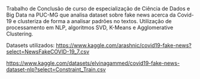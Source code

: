 Trabalho de Conclusão de curso de especialização de Ciência de Dados e Big Data na PUC-MG que analisa dataset sobre fake news acerca da Covid-19 e clusteriza de forma a analisar padrões no textos. Utilização de processamento em NLP, algoritmos SVD, K-Means e Agglomerative Clustering.

Datasets utilizados:
https://www.kaggle.com/arashnic/covid19-fake-news?select=NewsFakeCOVID-19_7.csv

https://www.kaggle.com/datasets/elvinagammed/covid19-fake-news-dataset-nlp?select=Constraint_Train.csv

